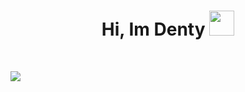 <h1 align="center">
Hi, Im Denty
  <img src="https://cdn3.emoji.gg/emojis/8807-sao-alicesip.png" height="40" width="40"></h1>
<br/>

![](https://komarev.com/ghpvc/?username=DentyTxr&color=blueviolet)

```diff

```
